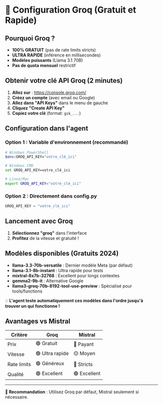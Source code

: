 # 🚀 Configuration Groq (Gratuit et Rapide)

## Pourquoi Groq ?

- **100% GRATUIT** (pas de rate limits stricts)
- **ULTRA RAPIDE** (inférence en millisecondes)
- **Modèles puissants** (Llama 3.1 70B)
- **Pas de quota mensuel** restrictif

## Obtenir votre clé API Groq (2 minutes)

1. **Allez sur** : https://console.groq.com/
2. **Créez un compte** (avec email ou Google)
3. **Allez dans "API Keys"** dans le menu de gauche
4. **Cliquez "Create API Key"**
5. **Copiez votre clé** (format: `gsk_...`)

## Configuration dans l'agent

### Option 1 : Variable d'environnement (recommandé)
```bash
# Windows PowerShell
$env:GROQ_API_KEY="votre_clé_ici"

# Windows CMD
set GROQ_API_KEY=votre_clé_ici

# Linux/Mac
export GROQ_API_KEY="votre_clé_ici"
```

### Option 2 : Directement dans config.py
```python
GROQ_API_KEY = "votre_clé_ici"
```

## Lancement avec Groq

1. **Sélectionnez "groq"** dans l'interface
2. **Profitez** de la vitesse et gratuité !

## Modèles disponibles (Gratuits 2024)

- **llama-3.3-70b-versatile** : Dernier modèle Meta (par défaut)
- **llama-3.1-8b-instant** : Ultra rapide pour tests
- **mixtral-8x7b-32768** : Excellent pour longs contextes
- **gemma2-9b-it** : Alternative Google
- **llama3-groq-70b-8192-tool-use-preview** : Spécialisé pour tools/functions

💡 **L'agent teste automatiquement ces modèles dans l'ordre jusqu'à trouver un qui fonctionne !**

## Avantages vs Mistral

| Critère | Groq | Mistral |
|---------|------|---------|
| Prix | 🟢 Gratuit | 🔴 Payant |
| Vitesse | 🟢 Ultra rapide | 🟡 Moyen |
| Rate limits | 🟢 Généreux | 🔴 Stricts |
| Qualité | 🟢 Excellent | 🟢 Excellent |

---

**🎯 Recommandation** : Utilisez Groq par défaut, Mistral seulement si nécessaire. 